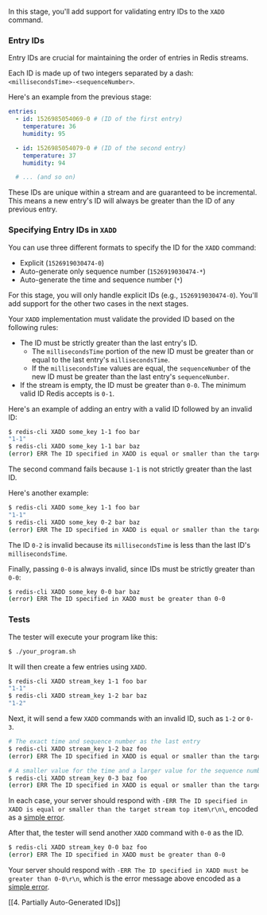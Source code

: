 In this stage, you'll add support for validating entry IDs to the `XADD` command.

### Entry IDs

Entry IDs are crucial for maintaining the order of entries in Redis streams.

Each ID is made up of two integers separated by a dash: `<millisecondsTime>-<sequenceNumber>`.

Here's an example from the previous stage:

```yaml
entries:
  - id: 1526985054069-0 # (ID of the first entry)
    temperature: 36
    humidity: 95

  - id: 1526985054079-0 # (ID of the second entry)
    temperature: 37
    humidity: 94

  # ... (and so on)
```

These IDs are unique within a stream and are guaranteed to be incremental. This means a new entry's ID will always be greater than the ID of any previous entry.

### Specifying Entry IDs in `XADD`

You can use three different formats to specify the ID for the `XADD` command:

- Explicit (`1526919030474-0`)
- Auto-generate only sequence number (`1526919030474-*`)
- Auto-generate the time and sequence number (`*`)

For this stage, you will only handle explicit IDs (e.g., `1526919030474-0`). You'll add support for the other two cases in the next stages.

Your `XADD` implementation must validate the provided ID based on the following rules:

- The ID must be strictly greater than the last entry's ID.
    - The `millisecondsTime` portion of the new ID must be greater than or equal to the last entry's `millisecondsTime`.
    - If the `millisecondsTime` values are equal, the `sequenceNumber` of the new ID must be greater than the last entry's `sequenceNumber`.
- If the stream is empty, the ID must be greater than `0-0`. The minimum valid ID Redis accepts is `0-1`.

Here's an example of adding an entry with a valid ID followed by an invalid ID:

```bash
$ redis-cli XADD some_key 1-1 foo bar
"1-1"
$ redis-cli XADD some_key 1-1 bar baz
(error) ERR The ID specified in XADD is equal or smaller than the target stream top item
```

The second command fails because `1-1` is not strictly greater than the last ID.

Here's another example:

```bash
$ redis-cli XADD some_key 1-1 foo bar
"1-1"
$ redis-cli XADD some_key 0-2 bar baz
(error) ERR The ID specified in XADD is equal or smaller than the target stream top item
```

The ID `0-2` is invalid because its `millisecondsTime` is less than the last ID's `millisecondsTime`.

Finally, passing `0-0` is always invalid, since IDs must be strictly greater than `0-0`:

```bash
$ redis-cli XADD some_key 0-0 bar baz
(error) ERR The ID specified in XADD must be greater than 0-0
```

### Tests

The tester will execute your program like this:

```bash
$ ./your_program.sh
```

It will then create a few entries using `XADD`.

```bash
$ redis-cli XADD stream_key 1-1 foo bar
"1-1"
$ redis-cli XADD stream_key 1-2 bar baz
"1-2"
```

Next, it will send a few `XADD` commands with an invalid ID, such as `1-2` or `0-3`.

```bash
# The exact time and sequence number as the last entry
$ redis-cli XADD stream_key 1-2 baz foo
(error) ERR The ID specified in XADD is equal or smaller than the target stream top item

# A smaller value for the time and a larger value for the sequence number
$ redis-cli XADD stream_key 0-3 baz foo
(error) ERR The ID specified in XADD is equal or smaller than the target stream top item
```

In each case, your server should respond with `-ERR The ID specified in XADD is equal or smaller than the target stream top item\r\n\`, encoded as a [simple error](https://redis.io/docs/latest/develop/reference/protocol-spec/#simple-errors).

After that, the tester will send another `XADD` command with `0-0` as the ID.

```bash
$ redis-cli XADD stream_key 0-0 baz foo
(error) ERR The ID specified in XADD must be greater than 0-0
```

Your server should respond with `-ERR The ID specified in XADD must be greater than 0-0\r\n`, which is the error message above encoded as a [simple error](https://redis.io/docs/latest/develop/reference/protocol-spec/#simple-errors).

[[4. Partially Auto-Generated IDs]]